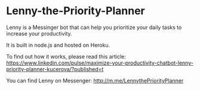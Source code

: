 # Lenny-the-Priority-Planner

Lenny is a Messinger bot that can help you prioritize your daily tasks to increase your productivity.

It is built in node.js and hosted on Heroku.

To find out how it works, please read this article: https://www.linkedin.com/pulse/maximize-your-productivity-chatbot-lenny-priority-planner-kucerova/?published=t

You can find Lenny on Messenger: http://m.me/LennythePriorityPlanner
